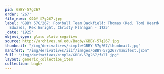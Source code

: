 ```yaml
---
pid: GBBY-57g267
order: '267'
file_name: GBBY-57g267.jpg
label: 'GBBY 57G/267: Football Team Backfield: Thomas (Red, Tom) Hearden, Eugene (Red)
  Edwards, Rex Enright, Christy Flanagan - 1925'
_date: '1925'
object_type: glass plate negative
source: http://archives.nd.edu/Bagby/GBBY-57g267.jpg
thumbnail: "/img/derivatives/simple/GBBY-57g267/thumbnail.jpg"
manifest: "/img/derivatives/iiif/images/GBBY-57g267/manifest.json"
full: "/img/derivatives/simple/GBBY-57g267/full.jpg"
layout: generic_collection_item
collection: bagby
---
```

